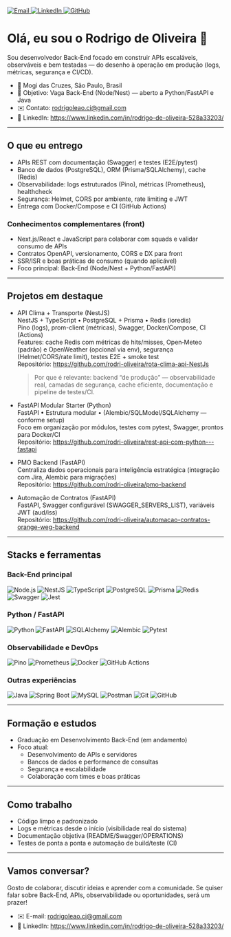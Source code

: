 <!-- Badges de topo -->
<p align="left">
  <a href="mailto:rodrigoleao.ci@gmail.com">
    <img alt="Email" src="https://img.shields.io/badge/Email-rodrigoleao.ci%40gmail.com-D14836?style=for-the-badge&logo=gmail&logoColor=white">
  </a>
  <a href="https://www.linkedin.com/in/rodrigo-de-oliveira-528a33203/">
    <img alt="LinkedIn" src="https://img.shields.io/badge/LinkedIn-Rodrigo%20de%20Oliveira-0A66C2?style=for-the-badge&logo=linkedin&logoColor=white">
  </a>
  <a href="https://github.com/rodri-oliveira?tab=repositories">
    <img alt="GitHub" src="https://img.shields.io/badge/GitHub-rodri--oliveira-181717?style=for-the-badge&logo=github&logoColor=white">
  </a>
</p>

# Olá, eu sou o Rodrigo de Oliveira 👋

Sou desenvolvedor Back-End focado em construir APIs escaláveis, observáveis e bem testadas — do desenho à operação em produção (logs, métricas, segurança e CI/CD).

- 📍 Mogi das Cruzes, São Paulo, Brasil  
- 🎯 Objetivo: Vaga Back-End (Node/Nest) — aberto a Python/FastAPI e Java  
- ✉️ Contato: rodrigoleao.ci@gmail.com  
- 🔗 LinkedIn: https://www.linkedin.com/in/rodrigo-de-oliveira-528a33203/

---

## O que eu entrego
- APIs REST com documentação (Swagger) e testes (E2E/pytest)
- Banco de dados (PostgreSQL), ORM (Prisma/SQLAlchemy), cache (Redis)
- Observabilidade: logs estruturados (Pino), métricas (Prometheus), healthcheck
- Segurança: Helmet, CORS por ambiente, rate limiting e JWT
- Entrega com Docker/Compose e CI (GitHub Actions)

### Conhecimentos complementares (front)
- Next.js/React e JavaScript para colaborar com squads e validar consumo de APIs
- Contratos OpenAPI, versionamento, CORS e DX para front
- SSR/ISR e boas práticas de consumo (quando aplicável)
- Foco principal: Back‑End (Node/Nest + Python/FastAPI)

---

## Projetos em destaque

- API Clima + Transporte (NestJS)  
  NestJS + TypeScript • PostgreSQL + Prisma • Redis (ioredis)  
  Pino (logs), prom-client (métricas), Swagger, Docker/Compose, CI (Actions)  
  Features: cache Redis com métricas de hits/misses, Open‑Meteo (padrão) e OpenWeather (opcional via env), segurança (Helmet/CORS/rate limit), testes E2E + smoke test  
  Repositório: https://github.com/rodri-oliveira/rota-clima-api-NestJs  
  > Por que é relevante: backend “de produção” — observabilidade real, camadas de segurança, cache eficiente, documentação e pipeline de testes/CI.

- FastAPI Modular Starter (Python)  
  FastAPI • Estrutura modular • (Alembic/SQLModel/SQLAlchemy — conforme setup)  
  Foco em organização por módulos, testes com pytest, Swagger, prontos para Docker/CI  
  Repositório: https://github.com/rodri-oliveira/rest-api-com-python---fastapi

- PMO Backend (FastAPI)  
  Centraliza dados operacionais para inteligência estratégica (integração com Jira, Alembic para migrações)  
  Repositório: https://github.com/rodri-oliveira/pmo-backend

- Automação de Contratos (FastAPI)  
  FastAPI, Swagger configurável (SWAGGER_SERVERS_LIST), variáveis JWT (aud/iss)  
  Repositório: https://github.com/rodri-oliveira/automacao-contratos-orange-weg-backend

---

## Stacks e ferramentas

### Back-End principal
![Node.js](https://img.shields.io/badge/Node.js-339933?logo=node.js&logoColor=white)
![NestJS](https://img.shields.io/badge/NestJS-E0234E?logo=nestjs&logoColor=white)
![TypeScript](https://img.shields.io/badge/TypeScript-3178C6?logo=typescript&logoColor=white)
![PostgreSQL](https://img.shields.io/badge/PostgreSQL-4169E1?logo=postgresql&logoColor=white)
![Prisma](https://img.shields.io/badge/Prisma-2D3748?logo=prisma&logoColor=white)
![Redis](https://img.shields.io/badge/Redis-DC382D?logo=redis&logoColor=white)
![Swagger](https://img.shields.io/badge/Swagger-85EA2D?logo=swagger&logoColor=black)
![Jest](https://img.shields.io/badge/Jest-C21325?logo=jest&logoColor=white)

### Python / FastAPI
![Python](https://img.shields.io/badge/Python-3.11-blue)
![FastAPI](https://img.shields.io/badge/FastAPI-009688?logo=fastapi&logoColor=white)
![SQLAlchemy](https://img.shields.io/badge/SQLAlchemy-CA2B2D?logo=databricks&logoColor=white)
![Alembic](https://img.shields.io/badge/Alembic-444?logo=alembic&logoColor=white)
![Pytest](https://img.shields.io/badge/Pytest-0A9EDC?logo=pytest&logoColor=white)

### Observabilidade e DevOps
![Pino](https://img.shields.io/badge/Logs-Pino-4B5563)
![Prometheus](https://img.shields.io/badge/Metrics-Prometheus-E6522C?logo=prometheus&logoColor=white)
![Docker](https://img.shields.io/badge/Docker-2496ED?logo=docker&logoColor=white)
![GitHub Actions](https://img.shields.io/badge/GitHub%20Actions-2088FF?logo=github-actions&logoColor=white)

### Outras experiências
![Java](https://img.shields.io/badge/Java-007396?logo=java&logoColor=white)
![Spring Boot](https://img.shields.io/badge/Spring%20Boot-6DB33F?logo=spring-boot&logoColor=white)
![MySQL](https://img.shields.io/badge/MySQL-4479A1?logo=mysql&logoColor=white)
![Postman](https://img.shields.io/badge/Postman-FF6C37?logo=postman&logoColor=white)
![Git](https://img.shields.io/badge/Git-F05032?logo=git&logoColor=white)
![GitHub](https://img.shields.io/badge/GitHub-181717?logo=github&logoColor=white)

---

## Formação e estudos
- Graduação em Desenvolvimento Back-End (em andamento)
- Foco atual:
  - Desenvolvimento de APIs e servidores
  - Bancos de dados e performance de consultas
  - Segurança e escalabilidade
  - Colaboração com times e boas práticas

---

## Como trabalho
- Código limpo e padronizado  
- Logs e métricas desde o início (visibilidade real do sistema)  
- Documentação objetiva (README/Swagger/OPERATIONS)  
- Testes de ponta a ponta e automação de build/teste (CI)

---

## Vamos conversar?
Gosto de colaborar, discutir ideias e aprender com a comunidade. Se quiser falar sobre Back-End, APIs, observabilidade ou oportunidades, será um prazer!

- ✉️ E-mail: rodrigoleao.ci@gmail.com  
- 🔗 LinkedIn: https://www.linkedin.com/in/rodrigo-de-oliveira-528a33203/
